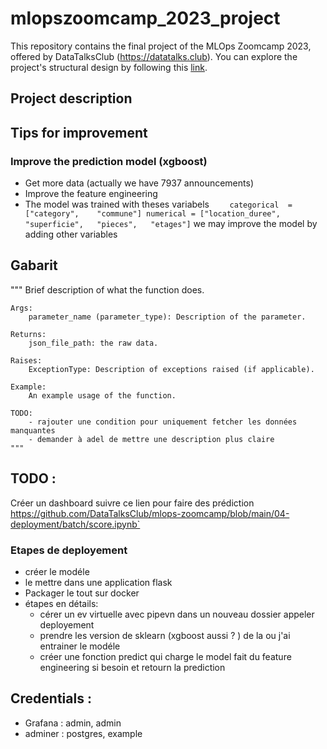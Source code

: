 # mlopszoomcamp_2023_project
This repository contains the final project of the MLOps Zoomcamp 2023, offered by DataTalksClub (https://datatalks.club). You can explore the project's structural design by following this <a href="docs/project_schema.png">link</a>.


## Project description 

## Tips for improvement 
### Improve the prediction model (xgboost)
* Get more data (actually we have 7937 announcements)
* Improve the feature engineering 
* The model was trained with theses variabels ```    categorical  = ["category",	"commune"]
numerical = ["location_duree",	"superficie",	"pieces",	"etages"]```
we may improve the model by adding other variables

## Gabarit 

"""
    Brief description of what the function does.

    Args:
        parameter_name (parameter_type): Description of the parameter.

    Returns:
        json_file_path: the raw data.
    
    Raises:
        ExceptionType: Description of exceptions raised (if applicable).

    Example:
        An example usage of the function.

    TODO:
        - rajouter une condition pour uniquement fetcher les données manquantes 
        - demander à adel de mettre une description plus claire 
    """
## TODO : 
Créer un dashboard 
suivre ce lien pour faire des prédiction https://github.com/DataTalksClub/mlops-zoomcamp/blob/main/04-deployment/batch/score.ipynb`

### Etapes de deployement 
* créer le modéle 
* le mettre dans une application flask 
* Packager le tout sur docker 
* étapes en détails:
  * cérer un ev virtuelle avec pipevn dans  un nouveau dossier appeler deployement 
  * prendre les version de sklearn (xgboost aussi ? ) de la ou j'ai entrainer le modéle 
  * créer une fonction predict qui charge le model fait du feature engineering si besoin et retourn la prediction 

## Credentials :
* Grafana : admin, admin 
* adminer : postgres, example
<!-- docker run -it  --rm -p 9096:9096  mlopszoomcamp_2023_project:v1 -->
